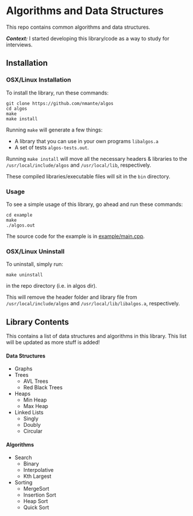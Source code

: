 # <div id="intro">Algorithms and Data Structures</div>

This repo contains common algorithms and data structures. 

***Context:*** I started developing this library/code as a way to study for interviews.

## <div id="installation">Installation</div>

### <div id="unixInstall">OSX/Linux Installation</div>

To install the library, run these commands:

	git clone https://github.com/nmante/algos
	cd algos
	make
	make install
	
Running `make` will generate a few things:
 
- A library that you can use in your own programs `libalgos.a` 
- A set of tests `algos-tests.out`.

Running `make install` will move all the necessary headers & libraries to the `/usr/local/include/algos` and `/usr/local/lib`, respectively.

These compiled libraries/executable files will sit in the `bin` directory.

### Usage

To see a simple usage of this library, go ahead and run these commands:

	cd example
	make
	./algos.out
	
The source code for the example is in [example/main.cpp](example/main.cpp).

### <div id="unixUninstall">OSX/Linux Uninstall</div>

To uninstall, simply run:

	make uninstall

in the repo directory (i.e. in algos dir).
	

	
This will remove the header folder and library file from `/usr/local/include/algos` and `/usr/local/lib/libalgos.a`, respectively.

## <div id="api">Library Contents</div>

This contains a list of data structures and algorithms in this library. This list will be updated as more stuff is added!

#### <div id="ds">Data Structures</div>

- Graphs
- Trees
	- AVL Trees
	- Red Black Trees
- Heaps
	- Min Heap
	- Max Heap
- Linked Lists
	- Singly
	- Doubly
	- Circular

#### Algorithms

- Search
	- Binary
	- Interpolative
	- Kth Largest
- Sorting
	- MergeSort
	- Insertion Sort
	- Heap Sort
	- Quick Sort